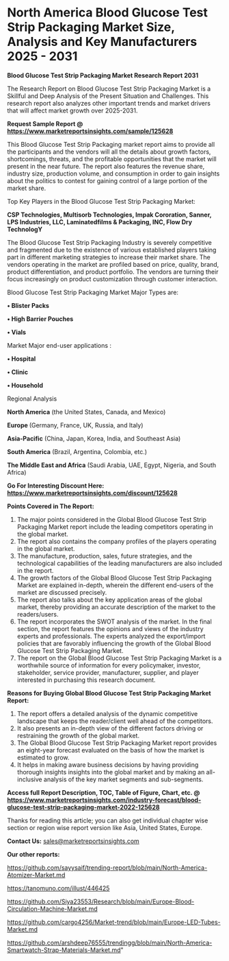 # North America Blood Glucose Test Strip Packaging Market Size, Analysis and Key Manufacturers 2025 - 2031

<strong>Blood Glucose Test Strip Packaging Market Research Report 2031</strong>

The Research Report on Blood Glucose Test Strip Packaging Market is a Skillful and Deep Analysis of the Present Situation and Challenges. This research report also analyzes other important trends and market drivers that will affect market growth over 2025-2031.

<strong>Request Sample Report @ <a href=https://www.marketreportsinsights.com/sample/125628>https://www.marketreportsinsights.com/sample/125628</a></strong>

This Blood Glucose Test Strip Packaging market report aims to provide all the participants and the vendors will all the details about growth factors, shortcomings, threats, and the profitable opportunities that the market will present in the near future. The report also features the revenue share, industry size, production volume, and consumption in order to gain insights about the politics to contest for gaining control of a large portion of the market share.

Top Key Players in the Blood Glucose Test Strip Packaging Market:

<strong>CSP Technologies, Multisorb Technologies, Impak Cororation, Sanner, LPS Industries, LLC, Laminatedfilms & Packaging, INC, Flow Dry TechnologY</strong>

The Blood Glucose Test Strip Packaging Industry is severely competitive and fragmented due to the existence of various established players taking part in different marketing strategies to increase their market share. The vendors operating in the market are profiled based on price, quality, brand, product differentiation, and product portfolio. The vendors are turning their focus increasingly on product customization through customer interaction.

Blood Glucose Test Strip Packaging Market Major Types are:

<strong>• Blister Packs

• High Barrier Pouches

• Vials</strong>

Market Major end-user applications :

<strong>• Hospital

• Clinic

• Household</strong>

Regional Analysis

</u><strong><b>North America</b></strong> (the United States, Canada, and Mexico)

<strong><b>Europe </b></strong>(Germany, France, UK, Russia, and Italy)

<strong><b>Asia-Pacific</b></strong> (China, Japan, Korea, India, and Southeast Asia)

<strong><b>South America</b></strong> (Brazil, Argentina, Colombia, etc.)

<strong><b>The Middle East and Africa</b></strong> (Saudi Arabia, UAE, Egypt, Nigeria, and South Africa)

<strong>Go For Interesting Discount Here: <a href=https://www.marketreportsinsights.com/discount/125628>https://www.marketreportsinsights.com/discount/125628</a></strong>

<strong>Points Covered in The Report:</strong>
<ol>
  <li>The major points considered in the Global Blood Glucose Test Strip Packaging Market report include the leading competitors operating in the global market.</li>
  <li>The report also contains the company profiles of the players operating in the global market.</li>
  <li>The manufacture, production, sales, future strategies, and the technological capabilities of the leading manufacturers are also included in the report.</li>
  <li>The growth factors of the Global Blood Glucose Test Strip Packaging Market are explained in-depth, wherein the different end-users of the market are discussed precisely.</li>
  <li>The report also talks about the key application areas of the global market, thereby providing an accurate description of the market to the readers/users.</li>
  <li>The report incorporates the SWOT analysis of the market. In the final section, the report features the opinions and views of the industry experts and professionals. The experts analyzed the export/import policies that are favorably influencing the growth of the Global Blood Glucose Test Strip Packaging Market.</li>
  <li>The report on the Global Blood Glucose Test Strip Packaging Market is a worthwhile source of information for every policymaker, investor, stakeholder, service provider, manufacturer, supplier, and player interested in purchasing this research document.</li>
</ol>
<strong>Reasons for Buying Global Blood Glucose Test Strip Packaging Market Report:</strong>

<ol>
  <li>The report offers a detailed analysis of the dynamic competitive landscape that keeps the reader/client well ahead of the competitors.</li>
  <li>It also presents an in-depth view of the different factors driving or restraining the growth of the global market.</li>
  <li>The Global Blood Glucose Test Strip Packaging Market report provides an eight-year forecast evaluated on the basis of how the market is estimated to grow.</li>
  <li>It helps in making aware business decisions by having providing thorough insights insights into the global market and by making an all-inclusive analysis of the key market segments and sub-segments.</li>
</ol>
<strong>Access full Report Description, TOC, Table of Figure, Chart, etc. @ <a href=https://www.marketreportsinsights.com/industry-forecast/blood-glucose-test-strip-packaging-market-2022-125628>https://www.marketreportsinsights.com/industry-forecast/blood-glucose-test-strip-packaging-market-2022-125628</a></strong>


Thanks for reading this article; you can also get individual chapter wise section or region wise report version like Asia, United States, Europe.

<strong>Contact Us:</strong>
sales@marketreportsinsights.com

<strong>Our other reports:</strong>

<a href=https://github.com/sayysaif/trending-report/blob/main/North-America-Atomizer-Market.md>https://github.com/sayysaif/trending-report/blob/main/North-America-Atomizer-Market.md</a>

<a href=https://tanomuno.com/illust/446425>https://tanomuno.com/illust/446425</a>

<a href=https://github.com/Siya23553/Research/blob/main/Europe-Blood-Circulation-Machine-Market.md>https://github.com/Siya23553/Research/blob/main/Europe-Blood-Circulation-Machine-Market.md</a>

<a href=https://github.com/cargo4256/Market-trend/blob/main/Europe-LED-Tubes-Market.md>https://github.com/cargo4256/Market-trend/blob/main/Europe-LED-Tubes-Market.md</a>

<a href=https://github.com/arshdeep76555/trendingg/blob/main/North-America-Smartwatch-Strap-Materials-Market.md>https://github.com/arshdeep76555/trendingg/blob/main/North-America-Smartwatch-Strap-Materials-Market.md</a>"
